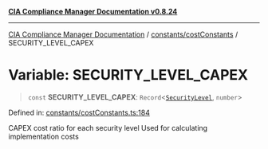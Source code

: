 [**CIA Compliance Manager Documentation v0.8.24**](../../../README.md)

***

[CIA Compliance Manager Documentation](../../../modules.md) / [constants/costConstants](../README.md) / SECURITY\_LEVEL\_CAPEX

# Variable: SECURITY\_LEVEL\_CAPEX

> `const` **SECURITY\_LEVEL\_CAPEX**: `Record`\<[`SecurityLevel`](../../../types/cia/type-aliases/SecurityLevel.md), `number`\>

Defined in: [constants/costConstants.ts:184](https://github.com/Hack23/cia-compliance-manager/blob/8f5d084752ccee354557e96bf8b49239fb671c91/src/constants/costConstants.ts#L184)

CAPEX cost ratio for each security level
Used for calculating implementation costs
